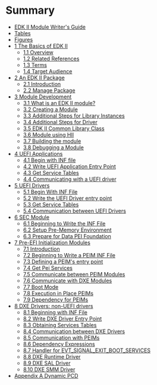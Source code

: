 <!--- @file
  Summary

  Copyright (c) 2010-2018, Intel Corporation. All rights reserved.<BR>

  Redistribution and use in source (original document form) and 'compiled'
  forms (converted to PDF, epub, HTML and other formats) with or without
  modification, are permitted provided that the following conditions are met:

  1) Redistributions of source code (original document form) must retain the
     above copyright notice, this list of conditions and the following
     disclaimer as the first lines of this file unmodified.

  2) Redistributions in compiled form (transformed to other DTDs, converted to
     PDF, epub, HTML and other formats) must reproduce the above copyright
     notice, this list of conditions and the following disclaimer in the
     documentation and/or other materials provided with the distribution.

  THIS DOCUMENTATION IS PROVIDED BY TIANOCORE PROJECT "AS IS" AND ANY EXPRESS OR
  IMPLIED WARRANTIES, INCLUDING, BUT NOT LIMITED TO, THE IMPLIED WARRANTIES OF
  MERCHANTABILITY AND FITNESS FOR A PARTICULAR PURPOSE ARE DISCLAIMED. IN NO
  EVENT SHALL TIANOCORE PROJECT  BE LIABLE FOR ANY DIRECT, INDIRECT, INCIDENTAL,
  SPECIAL, EXEMPLARY, OR CONSEQUENTIAL DAMAGES (INCLUDING, BUT NOT LIMITED TO,
  PROCUREMENT OF SUBSTITUTE GOODS OR SERVICES; LOSS OF USE, DATA, OR PROFITS;
  OR BUSINESS INTERRUPTION) HOWEVER CAUSED AND ON ANY THEORY OF LIABILITY,
  WHETHER IN CONTRACT, STRICT LIABILITY, OR TORT (INCLUDING NEGLIGENCE OR
  OTHERWISE) ARISING IN ANY WAY OUT OF THE USE OF THIS DOCUMENTATION, EVEN IF
  ADVISED OF THE POSSIBILITY OF SUCH DAMAGE.

-->

# Summary

* [EDK II Module Writer's Guide](README.md#edk-ii-module-writers-guide)
* [Tables](TABLES.md#tables)
* [Figures](FIGURES.md#figures)
* [1 The Basics of EDK II](1_the_basics_of_edk_ii/README.md#1-the-basics-of-edk-ii)
  * [1.1 Overview](1_the_basics_of_edk_ii/11_overview.md#11-overview)
  * [1.2 Related References](1_the_basics_of_edk_ii/12_related_references.md#12-related-references)
  * [1.3 Terms](1_the_basics_of_edk_ii/13_terms.md#13-terms)
  * [1.4 Target Audience](1_the_basics_of_edk_ii/14_target_audience.md#14-target-audience)
* [2 An EDK II Package](2_an_edk_ii_package/README.md#2-an-edk-ii-package)
  * [2.1 Introduction](2_an_edk_ii_package/21_introduction.md#21-introduction)
  * [2.2 Manage Package](2_an_edk_ii_package/22_manage_package.md#22-manage-package)
* [3 Module Development](3_module_development/README.md#3-module-development) 
  * [3.1 What is an EDK II module?](3_module_development/31_what_is_an_edk_ii_module.md#31-what-is-an-edk-ii-module)
  * [3.2 Creating a Module](3_module_development/32_creating_a_module.md#32-creating-a-module)
  * [3.3 Additional Steps for Library Instances](3_module_development/33_additional_steps_for_library_instances.md#33-additional-steps-for-library-instances)
  * [3.4 Additional Steps for Driver](3_module_development/34_additional_steps_for_driver.md#34-additional-steps-for-driver)
  * [3.5 EDK II Common Library Class](3_module_development/35_edk_ii_common_library_class.md#35-edk-ii-common-library-class)
  * [3.6 Module using HII](3_module_development/36_module_using_hii.md#36-module-using-hii)
  * [3.7 Building the module](3_module_development/37_building_the_module.md#37-building-the-module)
  * [3.8 Debugging a Module](3_module_development/38_debugging_a_module.md#38-debugging-a-module)
* [4 UEFI Applications](4_uefi_applications/README.md#4-uefi-applications)
  * [4.1 Begin with INF file](4_uefi_applications/41_begin_with_inf_file.md#41-begin-with-inf-file)
  * [4.2 Write UEFI Application Entry Point](4_uefi_applications/42_write_uefi_application_entry_point.md#42-write-uefi-application-entry-point)
  * [4.3 Get Service Tables](4_uefi_applications/43_get_service_tables.md#43-get-service-tables)
  * [4.4 Communicating with a UEFI driver](4_uefi_applications/44_communicating_with_a_uefi_driver.md#44-communicating-with-a-uefi-driver)
* [5 UEFI Drivers](5_uefi_drivers/README.md#5-uefi-drivers)
  * [5.1 Begin With INF File](5_uefi_drivers/51_begin_with_inf_file.md#51-begin-with-inf-file)
  * [5.2 Write the UEFI Driver entry point](5_uefi_drivers/52_write_the_uefi_driver_entry_point.md#52-write-the-uefi-driver-entry-point)
  * [5.3 Get Service Tables](5_uefi_drivers/53_get_service_tables.md#53-get-service-tables)
  * [5.4 Communication between UEFI Drivers](5_uefi_drivers/54_communication_between_uefi_drivers.md#54-communication-between-uefi-drivers)
* [6 SEC Module](6_sec_module/README.md#6-sec-module)
  * [6.1 Beginning to Write the INF File](6_sec_module/61_beginning_to_write_the_inf_file.md#61-beginning-to-write-the-inf-file)
  * [6.2 Setup Pre-Memory Environment](6_sec_module/62_setup_pre-memory_environment.md#62-setup-pre-memory-environment)
  * [6.3 Prepare for Data PEI Foundation](6_sec_module/63_prepare_for_data_pei_foundation.md#63-prepare-for-data-pei-foundation)
* [7 Pre-EFI Initialization Modules](7_pre-efi_initialization_modules/README.md#7-pre-efi-initialization-modules)
  * [7.1 Introduction](7_pre-efi_initialization_modules/71_introduction.md#71-introduction)
  * [7.2 Beginning to Write a PEIM INF File](7_pre-efi_initialization_modules/72_beginning_to_write_a_peim_inf_file.md#72-beginning-to-write-a-peim-inf-file)
  * [7.3 Defining a PEIM's entry point](7_pre-efi_initialization_modules/73_defining_a_peims_entry_point.md#73-defining-a-peims-entry-point)
  * [7.4 Get Pei Services](7_pre-efi_initialization_modules/74_get_pei_services.md#74-get-pei-services)
  * [7.5 Communicate between PEIM Modules](7_pre-efi_initialization_modules/75_communicate_between_peim_modules.md#75-communicate-between-peim-modules)
  * [7.6 Communicate with DXE Modules](7_pre-efi_initialization_modules/76_communicate_with_dxe_modules.md#76-communicate-with-dxe-modules)
  * [7.7 Boot Mode](7_pre-efi_initialization_modules/77_boot_mode.md#77-boot-mode)
  * [7.8 Execution in Place PEIMs](7_pre-efi_initialization_modules/78_execution_in_place_peims.md#78-execution-in-place-peims)
  * [7.9 Dependency for PEIMs](7_pre-efi_initialization_modules/79_dependency_for_peims.md#79-dependency-for-peims)
* [8 DXE Drivers: non-UEFI drivers](8_dxe_drivers_non-uefi_drivers/README.md#8-dxe-drivers-non-uefi-drivers)
  * [8.1 Beginning with INF File](8_dxe_drivers_non-uefi_drivers/81_beginning_with_inf_file.md#81-beginning-with-inf-file)
  * [8.2 Write DXE Driver Entry Point](8_dxe_drivers_non-uefi_drivers/82_write_dxe_driver_entry_point.md#82-write-dxe-driver-entry-point)
  * [8.3 Obtaining Services Tables](8_dxe_drivers_non-uefi_drivers/83_obtaining_services_tables.md#83-obtaining-services-tables)
  * [8.4 Communication between DXE Drivers](8_dxe_drivers_non-uefi_drivers/84_communication_between_dxe_drivers.md#84-communication-between-dxe-drivers)
  * [8.5 Communication with PEIMs](8_dxe_drivers_non-uefi_drivers/85_communication_with_peims.md#85-communication-with-peims)
  * [8.6 Dependency Expressions](8_dxe_drivers_non-uefi_drivers/86_dependency_expressions.md#86-dependency-expressions)
  * [8.7 Handler for EVT_SIGNAL_EXIT_BOOT_SERVICES](8_dxe_drivers_non-uefi_drivers/87_handler_for_evtsignal_exit_boot_services.md#87-handler-for-evt_signal_exit_boot_services)
  * [8.8 DXE Runtime Driver](8_dxe_drivers_non-uefi_drivers/88_dxe_runtime_driver.md#88-dxe-runtime-driver)
  * [8.9 DXE SAL Driver](8_dxe_drivers_non-uefi_drivers/89_dxe_sal_driver.md#89-dxe-sal-driver)
  * [8.10 DXE SMM Driver](8_dxe_drivers_non-uefi_drivers/810_dxe_smm_driver.md#810-dxe-smm-driver)
* [Appendix A Dynamic PCD](appendix_a_dynamic_pcd.md#appendix-a-dynamic-pcd)
